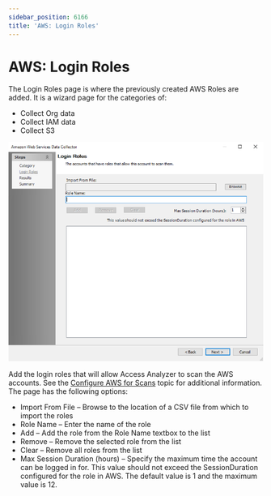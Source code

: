 ```yaml
---
sidebar_position: 6166
title: 'AWS: Login Roles'
---
```


# AWS: Login Roles

The Login Roles page is where the previously created AWS Roles are added. It is a wizard page for the categories of:

* Collect Org data
* Collect IAM data
* Collect S3

![AWS Query Login Roles](../../../../../../../static/images/AccessAnalyzer_12.0/Content/Resources/Images/EnterpriseAuditor/Admin/DataCollector/AWS/LoginRoles.png "AWS Query Login Roles")

Add the login roles that will allow Access Analyzer to scan the AWS accounts. See the [Configure AWS for Scans](../../../Requirements/Target/Config/AWS "Configure AWS for Scans") topic for additional information. The page has the following options:

* Import From File – Browse to the location of a CSV file from which to import the roles
* Role Name – Enter the name of the role
* Add – Add the role from the Role Name textbox to the list
* Remove – Remove the selected role from the list
* Clear – Remove all roles from the list
* Max Session Duration (hours) – Specify the maximum time the account can be logged in for. This value should not exceed the SessionDuration configured for the role in AWS. The default value is 1 and the maximum value is 12.